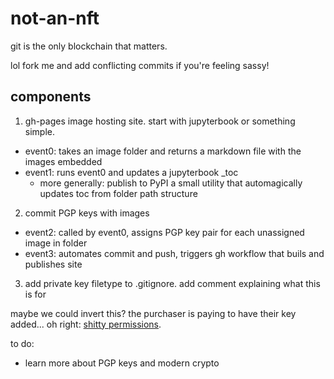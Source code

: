 # not-an-nft

git is the only blockchain that matters.

lol fork me and add conflicting commits if you're feeling sassy!

## components

1. gh-pages image hosting site. start with jupyterbook or something simple.
  - event0: takes an image folder and returns a markdown file with the images embedded
  - event1: runs event0 and updates a jupyterbook _toc
    - more generally: publish to PyPI a small utility that automagically updates toc from folder path structure
2. commit PGP keys with images
  - event2: called by event0, assigns PGP key pair for each unassigned image in folder
  - event3: automates commit and push, triggers gh workflow that buils and publishes site
3. add private key filetype to .gitignore. add comment explaining what this is for


maybe we could invert this? the purchaser is paying to have their key added... oh right: [shitty permissions](https://github.com/dmarx/bench-warmers/blob/main/free-to-mint-nfts_git_plus_pgp.md).


to do:
- learn more about PGP keys and modern crypto
